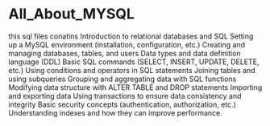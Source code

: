 # All_About_MYSQL
this sql files conatins
Introduction to relational databases and SQL
Setting up a MySQL environment (installation, configuration, etc.)
Creating and managing databases, tables, and users
Data types and data definition language (DDL)
Basic SQL commands (SELECT, INSERT, UPDATE, DELETE, etc.)
Using conditions and operators in SQL statements
Joining tables and using subqueries
Grouping and aggregating data with SQL functions
Modifying data structure with ALTER TABLE and DROP statements
Importing and exporting data
Using transactions to ensure data consistency and integrity
Basic security concepts (authentication, authorization, etc.)
Understanding indexes and how they can improve performance.
